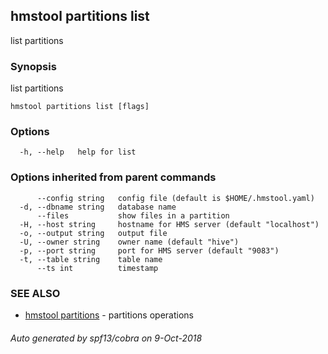 ## hmstool partitions list

list partitions

### Synopsis

list partitions

```
hmstool partitions list [flags]
```

### Options

```
  -h, --help   help for list
```

### Options inherited from parent commands

```
      --config string   config file (default is $HOME/.hmstool.yaml)
  -d, --dbname string   database name
      --files           show files in a partition
  -H, --host string     hostname for HMS server (default "localhost")
  -o, --output string   output file
  -U, --owner string    owner name (default "hive")
  -p, --port string     port for HMS server (default "9083")
  -t, --table string    table name
      --ts int          timestamp
```

### SEE ALSO

* [hmstool partitions](hmstool_partitions.md)	 - partitions operations

###### Auto generated by spf13/cobra on 9-Oct-2018
